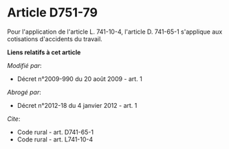 # Article D751-79

Pour l'application de l'article L. 741-10-4, l'article D. 741-65-1 s'applique aux cotisations d'accidents du travail.

**Liens relatifs à cet article**

_Modifié par_:

  - Décret n°2009-990 du 20 août 2009 - art. 1

_Abrogé par_:

  - Décret n°2012-18 du 4 janvier 2012 - art. 1

_Cite_:

  - Code rural - art. D741-65-1
  - Code rural - art. L741-10-4
